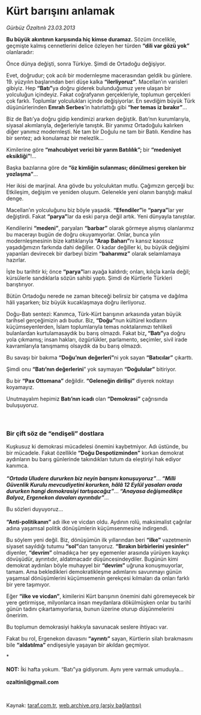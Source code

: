 # Kürt barışını anlamak

*Gürbüz Özaltınlı 23.03.2013*

<div class="yazi"><p><b>Bu büyük akıntının karşısında hiç kimse duramaz.</b> Sözüm öncelikle, geçmişte kalmış cennetlerini delice özleyen her türden <b>“dili var gözü yok”</b> olanlaradır: </p>
<p>Önce dünya değişti, sonra Türkiye. Şimdi de Ortadoğu değişiyor. </p>
<p>Evet, doğrudur; çok acılı bir modernleşme macerasından geldik bu günlere. 19. yüzyılın başlarından beri düşe kalka <b>“ilerliyoruz”</b>. Macellan’ın varisleri gibiyiz. Hep <b>“Batı”</b>ya doğru giderek bulunduğumuz yere ulaşan bir yolculuğun içindeyiz. Fakat coğrafyanın gerçekleriyle, toplumun gerçekleri çok farklı. Toplumlar yolculukları içinde değişiyorlar. En sevdiğim büyük Türk düşünürlerinden <b>Emrah Serbes</b>’in hatırlattığı gibi <b>“her temas iz bırakır”</b>...</p>
<p>Biz de Batı’ya doğru gidip kendimizi ararken değiştik. Batı’nın kurumlarıyla, siyasal akımlarıyla, değerleriyle tanıştık. Bir yanımız Ortadoğulu kalırken diğer yanımız modernleşti. Ne tam bir Doğulu ne tam bir Batılı. Kendine has bir sentez; adı konulamaz bir melezlik...</p>
<p>Kimilerine göre <b>“mahcubiyet verici bir yarım Batılılık”; </b>bir <b>“medeniyet eksikliği”</b>!...</p>
<p>Başka bazılarına göre de<b> “öz kimliğin sulanması; dönülmesi gereken bir yozlaşma”</b>...</p>
<p>Her ikisi de marjinal. Ana gövde bu yolculuktan mutlu. Çağımızın gerçeği bu: Etkileşim, değişim ve yeniden oluşum. Gelenekle yeni olanın barıştığı makul denge.</p>
<p>Macellan’ın yolculuğunu biz böyle yaşadık. <b>“Efendiler”</b>le <b>“parya”</b>lar yer değiştirdi. Fakat <b>“parya”</b>lar da eski parya değil artık. Yeni dünyayla tanıştılar.</p>
<p>Kendilerini <b>“medeni”</b>, paryaları <b>“barbar”</b> olarak görmeye alışmış olanlarımız bu macerayı bugün de doğru okuyamıyorlar. Onlar, bunca yılın modernleşmesinin bize kattıklarıyla <b>“Arap Baharı”</b>nı kansız kaossuz yaşadığımızın farkında dahi değiller. O kadar değiller ki, bu büyük değişimi yapanları devirecek bir darbeyi bizim <b>“baharımız”</b> olarak selamlamaya hazırlar. </p>
<p>İşte bu tarihtir ki; önce <b>“parya”</b>ları ayağa kaldırdı; onları, kılıçla kanla değil; kürsülerle sandıklarla sözün sahibi yaptı. Şimdi de Kürtlerle Türkleri barıştırıyor. </p>
<p>Bütün Ortadoğu nerede ne zaman biteceği belirsiz bir çatışma ve dağılma hâli yaşarken; biz büyük kucaklaşmaya doğru ilerliyoruz. </p>
<p>Doğu-Batı sentezi: Kanımca, Türk-Kürt barışının arkasında yatan büyük tarihsel gerçeğimizin adı budur. Biz, <b>“Doğu”</b>nun kültürel kodlarını küçümseyenlerden, İslam toplumlarıyla temas noktalarımızı tehlikeli bulanlardan kurtulamasaydık bu barış olmazdı. Fakat biz<b>, “Batı”</b>ya doğru yola çıkmamış; insan hakları, özgürlükler, parlamento, seçimler, sivil irade kavramlarıyla tanışmamış olsaydık da bu barış olmazdı. </p>
<p>Bu savaşı bir bakıma <b>“Doğu’nun</b> <b>değerleri”</b>ni yok sayan <b>“Batıcılar”</b> çıkarttı.</p>
<p>Şimdi onu <b>“Batı’nın değerlerini</b>” yok saymayan <b>“Doğulular”</b> bitiriyor.</p>
<p>Bu bir <b>“Pax Ottomana”</b> değildir. <b>“Geleneğin dirilişi”</b> diyerek noktayı koyamayız. </p>
<p>Unutmayalım hepimiz <b>Batı’nın icadı</b> olan <b>“Demokrasi”</b> çağrısında buluşuyoruz.<br/><br/><br/></p>
<h3>Bir çift söz de “endişeli” dostlara</h3>
<p>Kuşkusuz ki demokrasi mücadelesi önemini kaybetmiyor. Adı üstünde, bu bir mücadele. Fakat özellikle <b>“Doğu Despotizminden”</b> korkan demokrat aydınların bu barış günlerinde takındıkları tutum da eleştiriyi hak ediyor kanımca.<br/><br/><b><i>“Ortada Uludere dururken biz neyin barışını konuşuyoruz”</i></b>...<b> <i>“Milli Güvenlik Kurulu mevcudiyetini korurken, hâlâ 12 Eylül yasaları orada dururken hangi demokrasiyi tartışacağız”</i></b>...<b> <i>“Anayasa değişmedikçe Balyoz, Ergenekon davaları ayrıntıdır”</i></b>...</p>
<p>Bu sözleri duyuyoruz... <br/><br/><b>“Anti-politikanın”</b> adı ilke ve vicdan oldu. Aydının rolü, maksimalist çağrılar adına yaşamsal politik dönüşümlerin küçümsenmesine indirgendi. </p>
<p>Bu söylem yeni değil. Biz, dönüşümün ilk yıllarından beri <b>“ilke”</b> vazetmenin siyaset sayıldığı tutumu <b>“sol”</b>dan tanıyoruz. <b>“Bırakın birbirlerini yesinler”</b> diyenler, <b>“devrim”</b> olmadıkça her şey egemenler arasında yürüyen kayıkçı dövüşüdür, ayrıntıdır, aldatmacadır düşüncesindeydiler. Bugünün kimi demokrat aydınları böyle muhayyel bir <b>“devrim”</b> uğruna konuşmuyorlar, tamam. Ama bekledikleri demokratikleşme adımlarını savunmayı günün yaşamsal dönüşümlerini küçümsemenin gerekçesi kılmaları da onları farklı bir yere taşımıyor. </p>
<p>Eğer <b>“ilke ve vicdan”</b>, kimilerini Kürt barışının önemini dahi göremeyecek bir yere getirmişse, milyonlarca insan meydanlara dökülmüşken onlar bu tarihî günün tadını çıkartamıyorlarsa, bunun üzerine oturup düşünmelerini öneririm. </p>
<p>Bu toplumun demokrasiyi hakkıyla savunacak seslere ihtiyacı var.</p>
<p>Fakat bu rol, Ergenekon davasını <b>“ayrıntı”</b> sayan, Kürtlerin silah bırakmasını bile <b>“aldatılma”</b> endişesiyle yaşayan bir akıldan geçmiyor. </p>
<p>*<br/><br/><b>NOT:</b> İki hafta yokum. “Batı”ya gidiyorum. Aynı yere varmak umuduyla...<br/><br/><b>ozaltinli@gmail.com</b></p>
<p> </p>
</div>

Kaynak: [taraf.com.tr](http://www.taraf.com.tr/gurbuz-ozaltinli/makale-kurt-barisini-anlamak.htm), [web.archive.org (arşiv bağlantısı)](http://web.archive.org/web/20131107140737/http://www.taraf.com.tr/gurbuz-ozaltinli/makale-kurt-barisini-anlamak.htm)
